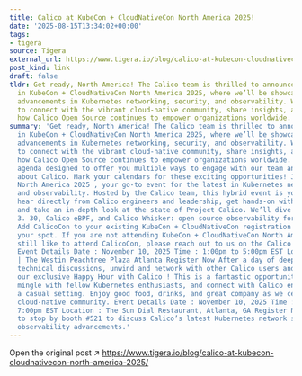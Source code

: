```yaml
---
title: Calico at KubeCon + CloudNativeCon North America 2025!
date: '2025-08-15T13:34:02+00:00'
tags:
- tigera
source: Tigera
external_url: https://www.tigera.io/blog/calico-at-kubecon-cloudnativecon-north-america-2025/
post_kind: link
draft: false
tldr: Get ready, North America! The Calico team is thrilled to announce our participation
  in KubeCon + CloudNativeCon North America 2025, where we’ll be showcasing the latest
  advancements in Kubernetes networking, security, and observability. We’re excited
  to connect with the vibrant cloud-native community, share insights, and demonstrate
  how Calico Open Source continues to empower organizations worldwide.
summary: 'Get ready, North America! The Calico team is thrilled to announce our participation
  in KubeCon + CloudNativeCon North America 2025, where we’ll be showcasing the latest
  advancements in Kubernetes networking, security, and observability. We’re excited
  to connect with the vibrant cloud-native community, share insights, and demonstrate
  how Calico Open Source continues to empower organizations worldwide. We have a packed
  agenda designed to offer you multiple ways to engage with our team and learn more
  about Calico. Mark your calendars for these exciting opportunities! Join us at CalicoCon
  North America 2025 , your go-to event for the latest in Kubernetes networking, security,
  and observability. Hosted by the Calico team, this hybrid event is your chance to
  hear directly from Calico engineers and leadership, get hands-on with new features,
  and take an in-depth look at the state of Project Calico. We’ll dive into Calico
  3. 30, Calico eBPF, and Calico Whisker: open source observability for Kubernetes.
  Add CalicoCon to your existing KubeCon + CloudNativeCon registration ‌to secure
  your spot. If you are not attending KubeCon + CloudNativeCon North America but would
  still like to attend CalicoCon, please reach out to us ‌on the Calico User Slack.
  Event Details Date : November 10, 2025 Time : 1:00pm to 5:00pm EST Location : Virtual
  | The Westin Peachtree Plaza Atlanta Register Now After a day of deep dives and
  technical discussions, unwind and network with other Calico users and the team at
  our exclusive Happy Hour with Calico ! This is a fantastic opportunity to relax,
  mingle with fellow Kubernetes enthusiasts, and connect with Calico engineers in
  a casual setting. Enjoy good food, drinks, and great company as we celebrate the
  cloud-native community. Event Details Date : November 10, 2025 Time : 5:00pm to
  7:00pm EST Location : The Sun Dial Restaurant, Atlanta, GA Register Now Be sure
  to stop by booth #521 to discuss Calico’s latest Kubernetes network security and
  observability advancements.'
---
```

Open the original post ↗ https://www.tigera.io/blog/calico-at-kubecon-cloudnativecon-north-america-2025/
